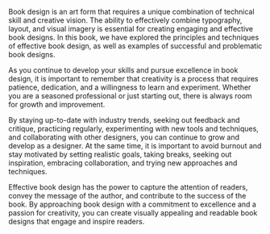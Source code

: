 
Book design is an art form that requires a unique combination of technical skill and creative vision. The ability to effectively combine typography, layout, and visual imagery is essential for creating engaging and effective book designs. In this book, we have explored the principles and techniques of effective book design, as well as examples of successful and problematic book designs.

As you continue to develop your skills and pursue excellence in book design, it is important to remember that creativity is a process that requires patience, dedication, and a willingness to learn and experiment. Whether you are a seasoned professional or just starting out, there is always room for growth and improvement.

By staying up-to-date with industry trends, seeking out feedback and critique, practicing regularly, experimenting with new tools and techniques, and collaborating with other designers, you can continue to grow and develop as a designer. At the same time, it is important to avoid burnout and stay motivated by setting realistic goals, taking breaks, seeking out inspiration, embracing collaboration, and trying new approaches and techniques.

Effective book design has the power to capture the attention of readers, convey the message of the author, and contribute to the success of the book. By approaching book design with a commitment to excellence and a passion for creativity, you can create visually appealing and readable book designs that engage and inspire readers.
